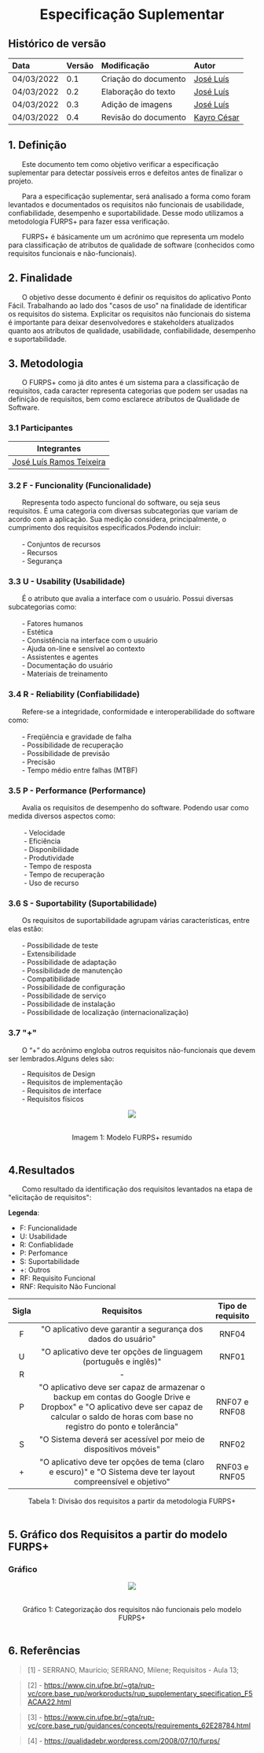 # <center> Especificação Suplementar

## Histórico de versão<br>

|    Data    | Versão |                Modificação                |       Autor        |
| :-------- | :---- | :--------------------------------------- | :---------------- |
| 04/03/2022 |  0.1   | Criação do documento |  [José Luís](https://github.com/joseluis-rt)   |
| 04/03/2022 |  0.2   | Elaboração do texto |  [José Luís](https://github.com/joseluis-rt)   |
| 04/03/2022 |  0.3   | Adição de imagens |  [José Luís](https://github.com/joseluis-rt)   |
| 04/03/2022 |  0.4   | Revisão do documento |  [Kayro César](https://github.com/kayrocesar)   |


## 1. Definição
&emsp;&emsp;Este documento tem como objetivo verificar a especificação suplementar para detectar possíveis erros e defeitos antes de finalizar o projeto.
  
&emsp;&emsp;Para a especificação suplementar, será analisado a forma como foram levantados e documentados os requisitos não funcionais de usabilidade, confiabilidade, desempenho e suportabilidade. Desse modo utilizamos a metodologia FURPS+ para fazer essa verificação.
  
&emsp;&emsp;FURPS+ é básicamente um um acrónimo que representa um modelo para classificação de atributos de qualidade de software (conhecidos como requisitos funcionais e não-funcionais).

## 2. Finalidade
&emsp;&emsp;O objetivo desse documento é definir os requisitos do aplicativo Ponto Fácil. Trabalhando ao lado dos "casos de uso" na finalidade de identificar os requisitos do sistema. Explicitar os requisitos não funcionais do sistema é importante para deixar desenvolvedores e stakeholders atualizados quanto aos atributos de qualidade, usabilidade, confiabilidade, desempenho e suportabilidade.

## 3. Metodologia
&emsp;&emsp;O FURPS+ como já dito antes é um sistema para a classificação de requisitos, cada caracter representa categorias que podem ser usadas na definição de requisitos, bem como esclarece atributos de Qualidade de Software.

### 3.1 Participantes
|Integrantes |
| -- |
|[José Luís Ramos Teixeira](https://github.com/joseluis-rt)|

### 3.2 F - Funcionality (Funcionalidade)
&emsp;&emsp;Representa todo aspecto funcional do software, ou seja seus requisitos. É uma categoria com diversas subcategorias que variam de acordo com a aplicação. Sua medição considera, principalmente, o cumprimento dos requisitos especificados.Podendo incluir:<br><br>
&emsp;&emsp;- Conjuntos de recursos<br>
&emsp;&emsp;- Recursos<br>
&emsp;&emsp;- Segurança<br>

### 3.3 U - Usability (Usabilidade)
&emsp;&emsp;É o atributo que avalia a interface com o usuário. Possui diversas subcategorias como:<br><br>
&emsp;&emsp;- Fatores humanos<br>
&emsp;&emsp;- Estética<br>
&emsp;&emsp;- Consistência na interface com o usuário<br>
&emsp;&emsp;- Ajuda on-line e sensível ao contexto<br>
&emsp;&emsp;- Assistentes e agentes<br>
&emsp;&emsp;- Documentação do usuário<br>
&emsp;&emsp;- Materiais de treinamento<br>

### 3.4 R - Reliability (Confiabilidade)
&emsp;&emsp;Refere-se a integridade, conformidade e interoperabilidade do software como:<br><br>
&emsp;&emsp;- Freqüência e gravidade de falha<br>
&emsp;&emsp;- Possibilidade de recuperação<br>
&emsp;&emsp;- Possibilidade de previsão<br>
&emsp;&emsp;- Precisão<br>
&emsp;&emsp;- Tempo médio entre falhas (MTBF)<br>

### 3.5 P - Performance (Performance)
&emsp;&emsp;Avalia os requisitos de desempenho do software. Podendo usar como medida diversos aspectos como: <br><br>
   &emsp;&emsp; - Velocidade<br>
   &emsp;&emsp; - Eficiência<br>
   &emsp;&emsp; - Disponibilidade<br>
   &emsp;&emsp; - Produtividade<br>
   &emsp;&emsp; - Tempo de resposta<br>
   &emsp;&emsp; - Tempo de recuperação<br>
   &emsp;&emsp; - Uso de recurso<br>

### 3.6 S - Suportability (Suportabilidade)
&emsp;&emsp;Os requisitos de suportabilidade agrupam várias características, entre elas estão:<br><br>
 &emsp;&emsp;- Possibilidade de teste<br>
 &emsp;&emsp;- Extensibilidade<br>
 &emsp;&emsp;- Possibilidade de adaptação<br>
 &emsp;&emsp;- Possibilidade de manutenção<br>
 &emsp;&emsp;- Compatibilidade<br>
 &emsp;&emsp;- Possibilidade de configuração<br>
 &emsp;&emsp;- Possibilidade de serviço<br>
 &emsp;&emsp;- Possibilidade de instalação<br>
 &emsp;&emsp;- Possibilidade de localização (internacionalização) <br>

### 3.7 "+"
&emsp;&emsp;O “+” do acrônimo engloba outros requisitos não-funcionais que devem ser lembrados.Alguns deles são:<br>

&emsp;&emsp;- Requisitos de Design<br>
&emsp;&emsp;- Requisitos de implementação<br>
&emsp;&emsp;- Requisitos de interface<br>
&emsp;&emsp;- Requisitos físicos<br>

<center>
  
<p align = "center"><img src="https://raw.githubusercontent.com/Requisitos-de-Software/2021.2-PontoFacil/master/docs/assets/imagens/FURPS_resumo.jpg"></p><br>
  
<figcaption>Imagem 1: Modelo FURPS+ resumido</figcaption>
  
</center>

<br>

## 4.Resultados
&emsp;&emsp;Como resultado da identificação dos requisitos levantados na etapa de "elicitação de requisitos":
  
**Legenda**:

* F: Funcionalidade
* U: Usabilidade
* R: Confiablidade
* P: Perfomance
* S: Suportabilidade
* +: Outros
* RF: Requisito Funcional
* RNF: Requisito Não Funcional

<center>

| Sigla | Requisitos | Tipo de requisito |
| :------: | :-------: | :--------------:  |
| F | "O aplicativo deve garantir a segurança dos dados do usuário" | RNF04 |
| U | "O aplicativo deve ter opções de linguagem (português e inglês)" | RNF01 |
| R | - |
| P | "O aplicativo deve ser capaz de armazenar o backup em contas do Google Drive e Dropbox" e "O aplicativo deve ser capaz de calcular o saldo de horas com base no registro do ponto e tolerância" | RNF07 e RNF08 |
| S | "O Sistema deverá ser acessível por meio de dispositivos móveis" | RNF02 |
| + | "O aplicativo deve ter opções de tema (claro e escuro)" e "O Sistema deve ter layout compreensível e objetivo" | RNF03 e RNF05 |

<figcaption>Tabela 1: Divisão dos requisitos a partir da metodologia FURPS+</figcaption>

</center>

<br>


## 5. Gráfico dos Requisitos a partir do modelo FURPS+

### Gráfico
  
<center>

<p align = "center"><img src="https://raw.githubusercontent.com/Requisitos-de-Software/2021.2-PontoFacil/master/docs/assets/imagens/FURPS_grafico.jpg"></p><br>
  
<figcaption>Gráfico 1: Categorização dos requisitos não funcionais pelo modelo FURPS+</figcaption>

</center>

<br>
  
## 6. Referências

> [1] - SERRANO, Maurício; SERRANO, Milene; Requisitos - Aula 13;
  
> [2] - https://www.cin.ufpe.br/~gta/rup-vc/core.base_rup/workproducts/rup_supplementary_specification_F5ACAA22.html
  
> [3] - https://www.cin.ufpe.br/~gta/rup-vc/core.base_rup/guidances/concepts/requirements_62E28784.html
  
> [4] - https://qualidadebr.wordpress.com/2008/07/10/furps/

